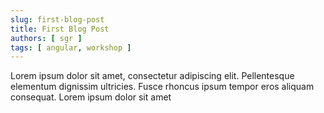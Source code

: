 ```yaml
---
slug: first-blog-post
title: First Blog Post
authors: [ sgr ]
tags: [ angular, workshop ]
---
```


Lorem ipsum dolor sit amet, consectetur adipiscing elit. Pellentesque elementum dignissim ultricies. Fusce rhoncus ipsum tempor eros aliquam consequat. Lorem ipsum dolor sit amet
